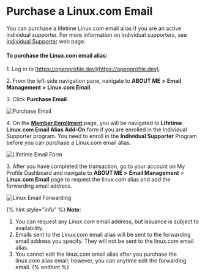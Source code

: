# Purchase a Linux.com Email

You can purchase a lifetime Linux.com email alias if you are an active individual supporter. For more information on individual supporters, see [Individual Supporter](https://www.linuxfoundation.org/about-individual-supporters/) web page.

#### To purchase the Linux.com email alias:

1\. Log in to [https://openprofile.dev](https://openprofile.dev).

2\. From the left-side navigation pane, navigate to **ABOUT ME** **>** **Email Management** **> Linux.com Email**.

3\. Click **Purchase Email**.

![Purchase Email](<../../../../.gitbook/assets/individual Dashboard\_Email\_purchase.png>)

4\. On the [**Member Enrollment**](https://enrollment.lfx.linuxfoundation.org/?product=01t2M000005wBazQAE\&project=tlf) page, you will be navigated to **Lifetime Linux.com Email Alias Add-On** form if you are enrolled in the Individual Supporter program. You need to enroll in the **Individual Supporter** Program before you can purchase a Linux.com email alias.

![Lifetime Email Form](../../../../.gitbook/assets/Indivi\_support\_enrollment.PNG)

3\. After you have completed the transaction, go to your account on My Profile Dashboard and navigate to **ABOUT ME** **>** **Email Management** > **Linux.com Email** page to request the linux.com alias and add the forwarding email address.

![Linux Email Forwarding](<../../../../.gitbook/assets/linux forwarding email.png>)

{% hint style="info" %}
**Note**:

1. You can request any _Linux.com_ email address, but issuance is subject to availability.
2. Emails sent to the _Linux.com_ email alias will be sent to the forwarding email address you specify. They will not be sent to the linux.com email alias.
3. You cannot edit the linux.com email alias after you purchase the linux.com alias email; however, you can anytime edit the forwarding email.
{% endhint %}
